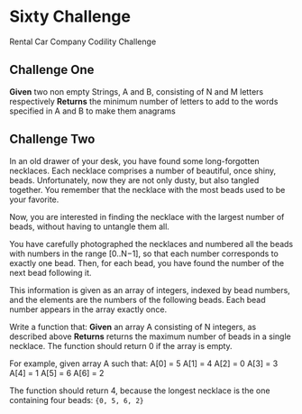# Sixty Challenge

Rental Car Company Codility Challenge

## Challenge One

<b>Given</b> two non empty Strings, A and B, consisting of N and M letters respectively
<b>Returns</b> the minimum number of letters to add to the words specified in A and B to make them anagrams


## Challenge Two
In an old drawer of your desk, you have found some long-forgotten necklaces. Each necklace comprises a number of beautiful, once shiny, beads.
Unfortunately, now they are not only dusty, but also tangled together. You remember that the necklace with the most beads used to be your favorite.

Now, you are interested in finding the necklace with the largest number of beads, without having to untangle them all.

You have carefully photographed the necklaces and numbered all the beads with numbers in the range [0..N−1], so that each number corresponds to exactly one bead.
Then, for each bead, you have found the number of the next bead following it.

This information is given as an array of integers, indexed by bead numbers, and the elements are the numbers of the following beads. Each bead number appears in the array exactly once.

Write a function that:
<b>Given</b> an array A consisting of N integers, as described above
<b>Returns</b> returns the maximum number of beads in a single necklace. 
The function should return 0 if the array is empty.

For example, given array A such that:
A[0] = 5
A[1] = 4
A[2] = 0
A[3] = 3
A[4] = 1
A[5] = 6
A[6] = 2

The function should return 4, because the longest necklace is the one containing four beads:  `{0, 5, 6, 2}`

